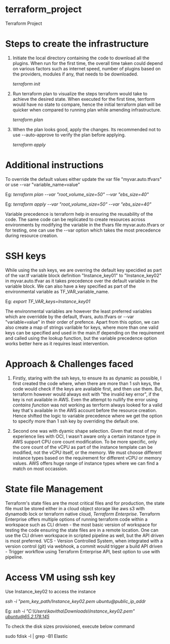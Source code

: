 # terraform_project
Terraform Project 

# Steps to create the infrastructure

1. Initiate the local directory containing the code to download all the plugins. When run for the first time, the overall time taken could depend on various factors such as internet speed, number of plugins based on the providers, modules if any,  that needs to be downloaded.
   
   *terraform init*

2. Run terraform plan to visualize the steps terraform would take to achieve the desired state. When executed for the first time, terrform would have no state to compare, hence the initial terraform plan will be quicker when compared to running plan while amending infrastructure.
   
   *terraform plan*
   
3. When the plan looks good, apply the changes. Its recommended not to use --auto-approve to verify the plan before applying. 

   *terraform apply*

# Additional instructions
To override the default values either update the var file "myvar.auto.tfvars" or use --var "variable_name=value"

 Eg:  *terraform plan --var "root_volume_size=50" --var "ebs_size=40"*
 
 Eg:  *terraform apply --var "root_volume_size=50" --var "ebs_size=40"*
 
Variable precedence is terraform help in ensuring the reusability of the code. The same code can be replicated to create resources across environments by modifying the variable in the tfvars file myvar.auto.tfvars or for testing, one can use the --var option which takes the most precedence during resource creation. 

# SSH keys
While using the ssh keys, we are overring the default key specidied as part of the var.tf variable block definition "Instance_key01" to "Instance_key02" in myvar.auto.tfvar as it takes precedence over the default variable in the variable block. We can also have a key specified as part of the environmental variable as TF_VAR_variable_name. 

   Eg: *export TF_VAR_keys=Instance_key01*
   
The environmental variables are however the least preferred variables which are overridde by the default, tfvars, auto.tfvars or --var "variable=value" in their order of prefence. 
Apart from this option, we can also create a map of strings varilable for keys, where more than one valid keys can be specified and used in the main.tf depending on the requirement and called using the lookup function, but the variable precedence option works better here as it requires least intervention. 

# Approach & Challenges faced
1. Firstly, staring with the ssh keys, to ensure its as dynamic as possible, I first created the code where, when there are more than 1 ssh keys, the code would check if the keys are available first, and then use them. But, terraform however would always exit with "the invalid key error", if the key is not available in AWS. Even the attempt to nullify the error using *contains function* was not working as terrform always looked for a valid key that's available in the AWS account before the resource creation. Hence shifted the logic to variable precedence where we get the option to specify more than 1 ssh key by overriding the default one.
   
2. Second one was with dyamic shape selection. Given that most of my experience lies with OCI, I wasn't aware only a certain instance type in AWS support CPU core count modification. To be more specific, only the core count of the vCPU as part of the instance template can be modified, not the vCPU itself, or the memory. We must choose different instance types based on the requirement for different vCPU or memory values. AWS offers huge range of instance types where we can find a match on most occassion.

# State file Management
 Terraform's state files are the most critical files and for production, the state file must be stored either in a cloud object storage like aws s3 with dynamodb lock or terraform native cloud, *Terraform Enterprise*. Terraform Enterprise offers multiple options of running terraform code within a workspace such as
   CLI driven - the most basic version of workspace for testing the code ensuring the state files are in a remote location. One can use the CLI driven workspace in scripted pipeline as well, but the API driven is most preferred. 
   VCS - Version Controlled System, when integrated with a version control (git) via webhook, a commit would trigger a build
   API driven - Trigger workflow using Terraform Enterprise API, best option to use with pipeline. 

# Access VM using ssh key
Use Instance_key02 to access the instance

*ssh -i "pem_key_path/Instance_key02.pem ubuntu@public_ip_addr*

Eg:  *ssh -i "C:\Users\kavitha\Downloads\Instance_key02.pem" ubuntu@65.2.178.145*

To check the disk sizes provisioned, execute below command

sudo fdisk -l | grep -B1 Elastic




